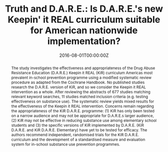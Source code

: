 ---
title: "Truth and D.A.R.E.: Is D.A.R.E.'s new Keepin' it REAL curriculum suitable for American nationwide implementation?"

authors:
- "admin"
- "A. Thomas McLellan"
date: "2016-08-01T00:00:00Z"
altemetric_id: 
doi: "10.1080/09687637.2016.1208731"
venue: "Drugs: Education, Prevention and Policy"
publishDate: "2017-01-01T00:00:00Z"
publication_types: ["2"]
abstract: "The study investigates the effectiveness and appropriateness of the Drug Abuse Resistance Education (D.A.R.E.) Keepin it REAL (KiR) curriculum  Americas most prevalent in-school prevention programme  using a modified systematic review procedure as adapted from the Cochrane Handbook. No published studies research the D.A.R.E. version of KiR, and so we consider the Keepin it REAL intervention as a whole. After reviewing the abstracts of 677 studies matching relevant keyword searches, 11 studies matched inclusion criteria (e.g. testing effectiveness on substance use). The systematic review yields mixed results for the effectiveness of the Keepin it REAL intervention. Concerns remain regarding the appropriateness of the KiR D.A.R.E. programme: (1) KiR has only been tested on a narrow audience and may not be appropriate for D.A.R.E.s larger audience, (2) KiR may not be effective in reducing substance use among elementary school students and (3) the specific versions of KiR implemented by D.A.R.E. (KiR D.A.R.E. and KiR D.A.R.E. Elementary) have yet to be tested for efficacy. The authors recommend independent, randomised trials for the KiR D.A.R.E. curriculum and the development of a standardised measure and evaluation system for in-school substance use prevention programmes."
summary: "Caputi, T. L., & Thomas McLellan, A. (2016). Truth and D.A.R.E.: Is D.A.R.E.'s new Keepin' it REAL curriculum suitable for American nationwide implementation? Drugs: Education, Prevention and Policy, 24(1), 49'57. doi:10.1080/09687637.2016.1208731"
tags: 
featured: false
links:
- name: Paper Link
  url: "https://www.tandfonline.com/doi/full/10.1080/09687637.2016.1208731"
url_pdf: "/files/DEPP-2016.pdf"
image:
  focal_point: ""
  preview_only: false
---